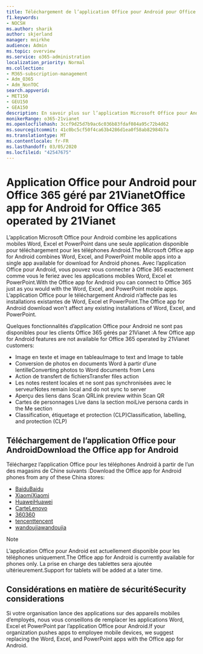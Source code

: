 ```yaml
---
title: Téléchargement de l’application Office pour Android pour Office 365 géré par 21Vianet
f1.keywords:
- NOCSH
ms.author: sharik
author: skjerland
manager: mnirkhe
audience: Admin
ms.topic: overview
ms.service: o365-administration
localization_priority: Normal
ms.collection:
- M365-subscription-management
- Adm_O365
- Adm_NonTOC
search.appverid:
- MET150
- GEU150
- GEA150
description: En savoir plus sur l’application Microsoft Office pour Android pour Office 365 géré par 21Vianet et sur la façon de la télécharger pour les clients en Chine.
monikerRange: o365-21vianet
ms.openlocfilehash: 3ccf9d25d7b9ac6c036b83fdaf084a95c72b4d62
ms.sourcegitcommit: 41c0bc5cf50f4ca63b4286d1ea0f58ab82984b7a
ms.translationtype: MT
ms.contentlocale: fr-FR
ms.lasthandoff: 03/05/2020
ms.locfileid: "42547675"
---
```

# <a name="office-app-for-android-for-office-365-operated-by-21vianet"></a><span data-ttu-id="95a7a-103">Application Office pour Android pour Office 365 géré par 21Vianet</span><span class="sxs-lookup"><span data-stu-id="95a7a-103">Office app for Android for Office 365 operated by 21Vianet</span></span>

<span data-ttu-id="95a7a-104">L’application Microsoft Office pour Android combine les applications mobiles Word, Excel et PowerPoint dans une seule application disponible pour téléchargement pour les téléphones Android.</span><span class="sxs-lookup"><span data-stu-id="95a7a-104">The Microsoft Office app for Android combines Word, Excel, and PowerPoint mobile apps into a single app available for download for Android phones.</span></span> <span data-ttu-id="95a7a-105">Avec l’application Office pour Android, vous pouvez vous connecter à Office 365 exactement comme vous le feriez avec les applications mobiles Word, Excel et PowerPoint.</span><span class="sxs-lookup"><span data-stu-id="95a7a-105">With the Office app for Android you can connect to Office 365 just as you would with the Word, Excel, and PowerPoint mobile apps.</span></span> <span data-ttu-id="95a7a-106">L’application Office pour le téléchargement Android n’affecte pas les installations existantes de Word, Excel et PowerPoint.</span><span class="sxs-lookup"><span data-stu-id="95a7a-106">The Office app for Android download won't affect any existing installations of Word, Excel, and PowerPoint.</span></span>

<span data-ttu-id="95a7a-107">Quelques fonctionnalités d’application Office pour Android ne sont pas disponibles pour les clients Office 365 gérés par 21Vianet :</span><span class="sxs-lookup"><span data-stu-id="95a7a-107">A few Office app for Android features are not available for Office 365 operated by 21Vianet customers:</span></span>

- <span data-ttu-id="95a7a-108">Image en texte et image en tableau</span><span class="sxs-lookup"><span data-stu-id="95a7a-108">Image to text and Image to table</span></span> 
- <span data-ttu-id="95a7a-109">Conversion de photos en documents Word à partir d’une lentille</span><span class="sxs-lookup"><span data-stu-id="95a7a-109">Converting photos to Word documents from Lens</span></span> 
- <span data-ttu-id="95a7a-110">Action de transfert de fichiers</span><span class="sxs-lookup"><span data-stu-id="95a7a-110">Transfer files action</span></span> 
- <span data-ttu-id="95a7a-111">Les notes restent locales et ne sont pas synchronisées avec le serveur</span><span class="sxs-lookup"><span data-stu-id="95a7a-111">Notes remain local and do not sync to server</span></span>
- <span data-ttu-id="95a7a-112">Aperçu des liens dans Scan QR</span><span class="sxs-lookup"><span data-stu-id="95a7a-112">Link preview within Scan QR</span></span>
- <span data-ttu-id="95a7a-113">Cartes de personnages Live dans la section moi</span><span class="sxs-lookup"><span data-stu-id="95a7a-113">Live persona cards in the Me section</span></span>
- <span data-ttu-id="95a7a-114">Classification, étiquetage et protection (CLP)</span><span class="sxs-lookup"><span data-stu-id="95a7a-114">Classification, labelling, and protection (CLP)</span></span>


## <a name="download-the-office-app-for-android"></a><span data-ttu-id="95a7a-115">Téléchargement de l’application Office pour Android</span><span class="sxs-lookup"><span data-stu-id="95a7a-115">Download the Office app for Android</span></span>

<span data-ttu-id="95a7a-116">Téléchargez l’application Office pour les téléphones Android à partir de l’un des magasins de Chine suivants :</span><span class="sxs-lookup"><span data-stu-id="95a7a-116">Download the Office app for Android phones from any of these China stores:</span></span>
- [<span data-ttu-id="95a7a-117">Baidu</span><span class="sxs-lookup"><span data-stu-id="95a7a-117">Baidu</span></span>](https://shouji.baidu.com/software/26842919.html)
- [<span data-ttu-id="95a7a-118">Xiaomi</span><span class="sxs-lookup"><span data-stu-id="95a7a-118">Xiaomi</span></span>](http://app.mi.com/details?id=com.microsoft.office.officehub&ref=search)
- [<span data-ttu-id="95a7a-119">Huawei</span><span class="sxs-lookup"><span data-stu-id="95a7a-119">Huawei</span></span>](https://appstore.huawei.com/app/C10888510)
- [<span data-ttu-id="95a7a-120">Carte</span><span class="sxs-lookup"><span data-stu-id="95a7a-120">Lenovo</span></span>](https://www.lenovomm.com/appdetail/com.microsoft.office.officehub/43003745)
- [<span data-ttu-id="95a7a-121">360</span><span class="sxs-lookup"><span data-stu-id="95a7a-121">360</span></span>](http://zhushou.360.cn/detail/index/soft_id/708682?recrefer=SE_D_office%20mobile)
- [<span data-ttu-id="95a7a-122">tencent</span><span class="sxs-lookup"><span data-stu-id="95a7a-122">tencent</span></span>](https://sj.qq.com/myapp/detail.htm?apkName=com.microsoft.office.officehub)
- [<span data-ttu-id="95a7a-123">wandoujia</span><span class="sxs-lookup"><span data-stu-id="95a7a-123">wandoujia</span></span>](https://www.wandoujia.com/apps/1502895)

> [!NOTE]
> <span data-ttu-id="95a7a-124">L’application Office pour Android est actuellement disponible pour les téléphones uniquement.</span><span class="sxs-lookup"><span data-stu-id="95a7a-124">The Office app for Android is currently available for phones only.</span></span> <span data-ttu-id="95a7a-125">La prise en charge des tablettes sera ajoutée ultérieurement.</span><span class="sxs-lookup"><span data-stu-id="95a7a-125">Support for tablets will be added at a later time.</span></span> 


## <a name="security-considerations"></a><span data-ttu-id="95a7a-126">Considérations en matière de sécurité</span><span class="sxs-lookup"><span data-stu-id="95a7a-126">Security considerations</span></span>

<span data-ttu-id="95a7a-127">Si votre organisation lance des applications sur des appareils mobiles d’employés, nous vous conseillons de remplacer les applications Word, Excel et PowerPoint par l’application Office pour Android.</span><span class="sxs-lookup"><span data-stu-id="95a7a-127">If your organization pushes apps to employee mobile devices, we suggest replacing the Word, Excel, and PowerPoint apps with the Office app for Android.</span></span>  


